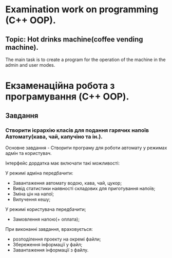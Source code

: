 # Examination work on programming (C++ OOP).
## Topic: Hot drinks machine(coffee vending machine).

The main task is to create a program for the operation of the machine in the admin and user modes.

# Екзаменаційна робота з програмування (C++ OOP).

## Завдання

### Створити ієрархію класів для подання гарячих напоїв Автомату(кава, чай, капучіно та ін.).

Основне завдання - Створити програму для роботи автомату у  режимах адмін та користувач.

Інтерфейс дордатка має включати такі можливості:

У режимі адміна передбачити:

* Завантаження автомату водою, кава, чай, цукор;
* Вивід статистики наявності складових для приготування напоїв;
* Зміна цін на напої;
* Вилучення кешу;

У режимі користувача передбачити;
* Замовлення напою(+ оплата);

При виконанні завдання, враховується:
* розподілення проекту на окремі файли;
* Збереження інформації у файл;
* Завантаження інформації з файлу.
